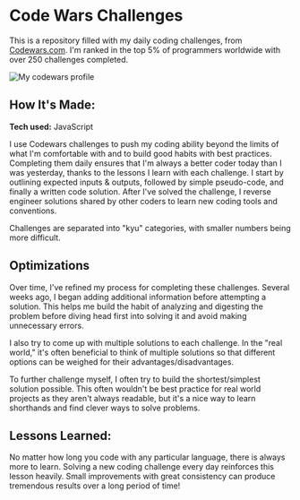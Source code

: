 # Code Wars Challenges
This is a repository filled with my daily coding challenges, from <a href="https://www.codewars.com/users/NickSramcik">Codewars.com</a>. I'm ranked in the top 5% of programmers worldwide with over 250 challenges completed. 

![My codewars profile](https://i.imgur.com/wHapnWA.png)

## How It's Made:

**Tech used:** JavaScript

I use Codewars challenges to push my coding ability beyond the limits of what I'm comfortable with and to build good habits with best practices. Completing them daily ensures that I'm always a better coder today than I was yesterday, thanks to the lessons I learn with each challenge. I start by outlining expected inputs & outputs, followed by simple pseudo-code, and finally a written code solution. After I've solved the challenge, I reverse engineer solutions shared by other coders to learn new coding tools and conventions. 

Challenges are separated into "kyu" categories, with smaller numbers being more difficult.

## Optimizations

Over time, I've refined my process for completing these challenges. Several weeks ago, I began adding additional information before attempting a solution. This helps me build the habit of analyzing and digesting the problem before diving head first into solving it and avoid making unnecessary errors. 

I also try to come up with multiple solutions to each challenge. In the "real world," it's often beneficial to think of multiple solutions so that different options can be weighed for their advantages/disadvantages. 

To further challenge myself, I often try to build the shortest/simplest solution possible. This often wouldn't be best practice for real world projects as they aren't always readable, but it's a nice way to learn shorthands and find clever ways to solve problems. 

## Lessons Learned:

No matter how long you code with any particular language, there is always more to learn. Solving a new coding challenge every day reinforces this lesson heavily. Small improvements with great consistency can produce tremendous results over a long period of time!